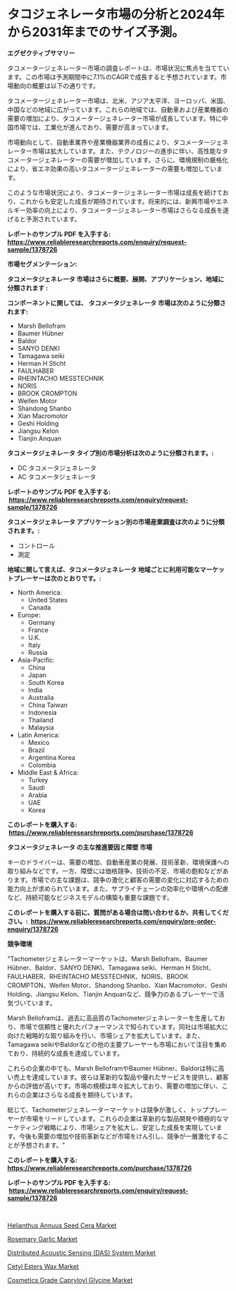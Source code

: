<p><h1>タコジェネレータ市場の分析と2024年から2031年までのサイズ予測。</h1></p><p><strong>エグゼクティブサマリー</strong></p>
<p><p>タコメータージェネレーター市場の調査レポートは、市場状況に焦点を当てています。この市場は予測期間中に7.1%のCAGRで成長すると予想されています。市場動向の概要は以下の通りです。</p><p>タコメータージェネレーター市場は、北米、アジア太平洋、ヨーロッパ、米国、中国などの地域に広がっています。これらの地域では、自動車および産業機器の需要の増加により、タコメータージェネレーター市場が成長しています。特に中国市場では、工業化が進んでおり、需要が高まっています。</p><p>市場動向として、自動車業界や産業機器業界の成長により、タコメータージェネレーター市場は拡大しています。また、テクノロジーの進歩に伴い、高性能なタコメータージェネレーターの需要が増加しています。さらに、環境規制の厳格化により、省エネ効果の高いタコメータージェネレーターの需要も増加しています。</p><p>このような市場状況により、タコメータージェネレーター市場は成長を続けており、これからも安定した成長が期待されています。将来的には、新興市場やエネルギー効率の向上により、タコメータージェネレーター市場はさらなる成長を遂げると予測されています。</p></p>
<p><strong>レポートのサンプル PDF を入手する: <a href="https://www.reliableresearchreports.com/enquiry/request-sample/1378726">https://www.reliableresearchreports.com/enquiry/request-sample/1378726</a></strong></p>
<p><strong>市場セグメンテーション:</strong></p>
<p><strong> タコメータジェネレータ 市場はさらに概要、展開、アプリケーション、地域に分類されます :</strong></p>
<p><strong>コンポーネントに関しては、 タコメータジェネレータ 市場は次のように分類されます: &nbsp;</strong></p>
<p><ul><li>Marsh Bellofram</li><li>Baumer Hübner</li><li>Baldor</li><li>SANYO DENKI</li><li>Tamagawa seiki</li><li>Herman H Sticht</li><li>FAULHABER</li><li>RHEINTACHO MESSTECHNIK</li><li>NORIS</li><li>BROOK CROMPTON</li><li>Weifen Motor</li><li>Shandong Shanbo</li><li>Xian Macromotor</li><li>Geshi Holding</li><li>Jiangsu Kelon</li><li>Tianjin Anquan</li></ul></p>
<p><strong> タコメータジェネレータ タイプ別の市場分析は次のように分類されます。:</strong></p>
<p><ul><li>DC タコメータジェネレータ</li><li>AC タコメータジェネレータ</li></ul></p>
<p><strong>レポートのサンプル PDF を入手する: &nbsp;<a href="https://www.reliableresearchreports.com/enquiry/request-sample/1378726">https://www.reliableresearchreports.com/enquiry/request-sample/1378726</a></strong></p>
<p><strong> タコメータジェネレータ アプリケーション別の市場産業調査は次のように分類されます。:</strong></p>
<p><ul><li>コントロール</li><li>測定</li></ul></p>
<p><strong>地域に関して言えば、タコメータジェネレータ 地域ごとに利用可能なマーケットプレーヤーは次のとおりです。:</strong></p>
<p><ul>
    <li>
        North America:
        <ul>
            <li>United States</li>
            <li>Canada</li>
        </ul>
    </li>
    <li>
        Europe:
        <ul>
            <li>Germany</li>
            <li>France</li>
            <li>U.K.</li>
            <li>Italy</li>
            <li>Russia</li>
        </ul>
    </li>
    <li>
        Asia-Pacific:
        <ul>
            <li>China</li>
            <li>Japan</li>
            <li>South Korea</li>
            <li>India</li>
            <li>Australia</li>
            <li>China Taiwan</li>
            <li>Indonesia</li>
            <li>Thailand</li>
            <li>Malaysia</li>
        </ul>
    </li>
    <li>
        Latin America:
        <ul>
            <li>Mexico</li>
            <li>Brazil</li>
            <li>Argentina Korea</li>
            <li>Colombia</li>
        </ul>
    </li>
    <li>
        Middle East & Africa:
        <ul>
            <li>Turkey</li>
            <li>Saudi</li>
            <li>Arabia</li>
            <li>UAE</li>
            <li>Korea</li>
        </ul>
    </li>
    </ul></p>
<p><strong>このレポートを購入する: &nbsp;<a href="https://www.reliableresearchreports.com/purchase/1378726">https://www.reliableresearchreports.com/purchase/1378726</a></strong></p>
<p><strong>タコメータジェネレータ の主な推進要因と障壁 市場</strong></p>
<p><p>キーのドライバーは、需要の増加、自動車産業の発展、技術革新、環境保護への取り組みなどです。一方、障壁には価格競争、技術の不足、市場の飽和などがあります。市場での主な課題は、競争の激化と顧客の需要の変化に対応するための能力向上が求められています。また、サプライチェーンの効率化や環境への配慮など、持続可能なビジネスモデルの構築も重要な課題です。</p></p>
<p><strong>このレポートを購入する前に、質問がある場合は問い合わせるか、共有してください。:&nbsp; <a href="https://www.reliableresearchreports.com/enquiry/pre-order-enquiry/1378726">https://www.reliableresearchreports.com/enquiry/pre-order-enquiry/1378726</a></strong></p>
<p><strong>競争環境</strong></p>
<p><p>"Tachometerジェネレーターマーケットは、Marsh Bellofram、Baumer Hübner、Baldor、SANYO DENKI、Tamagawa seiki、Herman H Sticht、FAULHABER、RHEINTACHO MESSTECHNIK、NORIS、BROOK CROMPTON、Weifen Motor、Shandong Shanbo、Xian Macromotor、Geshi Holding、Jiangsu Kelon、Tianjin Anquanなど、競争力のあるプレーヤーで活気づいています。</p><p>Marsh Belloframは、過去に高品質のTachometerジェネレーターを生産しており、市場で信頼性と優れたパフォーマンスで知られています。同社は市場拡大に向けた戦略的な取り組みを行い、市場シェアを拡大しています。また、Tamagawa seikiやBaldorなどの他の主要プレーヤーも市場において注目を集めており、持続的な成長を達成しています。</p><p>これらの企業の中でも、Marsh BelloframやBaumer Hübner、Baldorは特に高い売上を達成しています。彼らは革新的な製品や優れたサービスを提供し、顧客からの評価が高いです。市場の規模は年々拡大しており、需要の増加に伴い、これらの企業はさらなる成長を期待しています。</p><p>総じて、Tachometerジェネレーターマーケットは競争が激しく、トッププレーヤーが市場をリードしています。これらの企業は革新的な製品開発や積極的なマーケティング戦略により、市場シェアを拡大し、安定した成長を実現しています。今後も需要の増加や技術革新などが市場をけん引し、競争が一層激化することが予想されます。"</p></p>
<p><strong>このレポートを購入する: &nbsp; <a href="https://www.reliableresearchreports.com/purchase/1378726">https://www.reliableresearchreports.com/purchase/1378726</a></strong></p>
<p><strong>レポートのサンプル PDF を入手する: &nbsp;<a href="https://www.reliableresearchreports.com/enquiry/request-sample/1378726">https://www.reliableresearchreports.com/enquiry/request-sample/1378726</a></strong><strong></strong></p>
<p>&nbsp;</p>
<p><p><a href="https://issuu.com/reportprime-2/docs/helianthus-annuus-seed-cera-market-size-2030.pptx">Helianthus Annuus Seed Cera Market</a></p><p><a href="https://view.publitas.com/reportprime-1/rosemary-garlic-market-a-comprehensive-report-of-its-market-share-growth-trends-2024-2031/">Rosemary Garlic Market</a></p><p><a href="https://skillful-vermicelli-b89.notion.site/Distributed-Acoustic-Sensing-DAS-System-Market-with-the-goal-of-estimating-the-market-size-and-fut-5660b013b78041fb92390bf6ddccefc1">Distributed Acoustic Sensing (DAS) System Market</a></p><p><a href="https://issuu.com/reportprime-2/docs/cetyl-esters-wax-market-size-2030.pptx">Cetyl Esters Wax Market</a></p><p><a href="https://github.com/CliffMedina6/Market-Research-Report-List-3/blob/main/cosmetics-grade-capryloyl-glycine-market.md">Cosmetics Grade Capryloyl Glycine Market</a></p></p>
